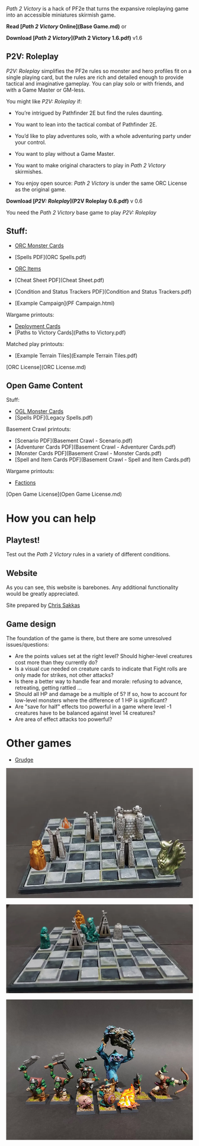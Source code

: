 *Path 2 Victory* is a hack of PF2e that turns the expansive roleplaying game into an accessible miniatures skirmish game. 

**Read [*Path 2 Victory* Online](Base Game.md)** or 

**Download [*Path 2 Victory*](Path 2 Victory 1.6.pdf)** v1.6

## P2V: Roleplay

*P2V: Roleplay* simplifies the PF2e rules so monster and hero profiles fit on a single playing card, but the rules are rich and detailed enough to provide tactical and imaginative gameplay. You can play solo or with friends, and with a Game Master or GM-less. 

You might like *P2V: Roleplay* if: 

* You’re intrigued by Pathfinder 2E but find the rules daunting. 

* You want to lean into the tactical combat of Pathfinder 2E.

* You’d like to play adventures solo, with a whole adventuring party under your control. 

* You want to play without a Game Master. 
* You want to make original characters to play in *Path 2 Victory* skirmishes. 

* You enjoy open source: *Path 2 Victory* is under the same ORC License as the original game. 

**Download [*P2V: Roleplay*](P2V Roleplay 0.6.pdf)** v 0.6

You need the *Path 2 Victory* base game to play *P2V: Roleplay*

## Stuff: 

* [ORC Monster Cards](cards-orc.html)

* [Spells PDF](ORC Spells.pdf)

* [ORC Items](items-orc.html)

* [Cheat Sheet PDF](Cheat Sheet.pdf)

* [Condition and Status Trackers PDF](Condition and Status Trackers.pdf)

* [Example Campaign](PF Campaign.html)

Wargame printouts:

* [Deployment Cards](Deployments.pdf)
* [Paths to Victory Cards](Paths to Victory.pdf)

Matched play printouts: 

* [Example Terrain Tiles](Example Terrain Tiles.pdf)

[ORC License](ORC License.md)

## Open Game Content

Stuff:

* [OGL Monster Cards](cards.html)
* [Spells PDF](Legacy Spells.pdf)

Basement Crawl printouts:

* [Scenario PDF](Basement Crawl - Scenario.pdf)
* [Adventurer Cards PDF](Basement Crawl - Adventurer Cards.pdf)
* [Monster Cards PDF](Basement Crawl - Monster Cards.pdf)
* [Spell and Item Cards PDF](Basement Crawl - Spell and Item Cards.pdf)

Wargame printouts: 

* [Factions](factions.html)

[Open Game License](Open Game License.md)

# How you can help

## Playtest!

Test out the *Path 2 Victory* rules in a variety of different conditions. 

## Website

As you can see, this website is barebones. Any additional functionality would be greatly appreciated. 

Site prepared by [Chris Sakkas](mailto:sanglorian@gmail.com)

## Game design

The foundation of the game is there, but there are some unresolved issues/questions:

* Are the points values set at the right level? Should higher-level creatures cost more than they currently do?
* Is a visual cue needed on creature cards to indicate that Fight rolls are only made for strikes, not other attacks? 
* Is there a better way to handle fear and morale: refusing to advance, retreating, getting rattled … 
* Should all HP and damage be a multiple of 5? If so, how to account for low-level monsters where the difference of 1 HP is significant? 
* Are "save for half" effects too powerful in a game where level -1 creatures have to be balanced against level 14 creatures?
* Are area of effect attacks too powerful?

# Other games

* [Grudge](https://sepulchralverdigris.itch.io/grudge)

![](GRUDGE\GRUDGE1.webp)

![](GRUDGE\GRUDGE2.webp)

![](GRUDGE\GRUDGE3.jpg)
